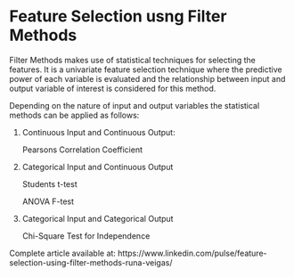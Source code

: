 <h1>Feature Selection usng Filter Methods</h1>
Filter Methods makes use of statistical techniques for selecting the features. It is a univariate feature selection technique where the predictive power of each variable is evaluated and the relationship between input and output variable of interest is considered for this method.

<p>
  Depending on the nature of input and output variables the statistical methods can be applied as follows:
</p>
<ol><li>Continuous Input and Continuous Output:
<p>Pearsons Correlation Coefficient</p></li>
<li>Categorical Input and Continuous Output
<p>Students t-test</p>
<p>ANOVA F-test</p></li>
<li>Categorical Input and Categorical Output
<p>Chi-Square Test for Independence</p></li>
</ol>
<p>Complete article available at: https://www.linkedin.com/pulse/feature-selection-using-filter-methods-runa-veigas/</p>
